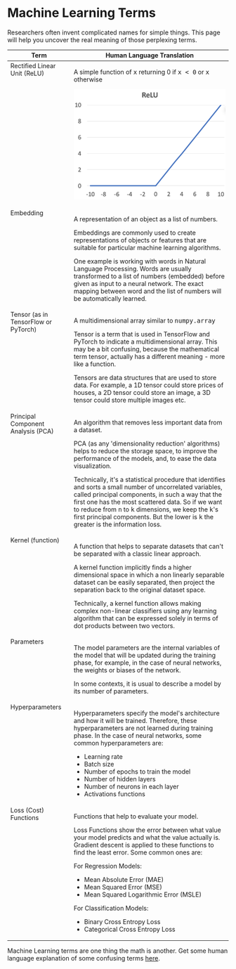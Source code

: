 # Machine Learning Terms

Researchers often invent complicated names for simple things. This page will help you uncover the real meaning of those perplexing terms.

<table>
<thead>
<tr>
<th>Term</th>
<th>Human Language Translation</th>
</tr>
</thead>
<tbody>
<tr>
<td valign="top">Rectified Linear Unit (ReLU)</td>
<td>
    <p>A simple function of <tt>x</tt> returning 0 if <tt>x < 0</tt> or <tt>x</tt> otherwise</p>
    <p><img width="400px" src="images/relu.png"></p>
</td>
</tr>
<tr>
<td valign="top">Embedding</td>
<td>
    <p>A representation of an object as a list of numbers.</p>
    <p>Embeddings are commonly used to create representations of objects or features that are suitable for particular machine learning algorithms.</p>
    <p>One example is working with words in Natural Language Processing. Words are usually transformed to a list of numbers (embedded) before given as input to a neural network. The exact mapping between word and the list of numbers will be automatically learned.</p>
</td>
</tr>
<tr>
<td valign="top">Tensor (as in TensorFlow or PyTorch)</td>
<td>
    <p>A multidimensional array similar to <tt>numpy.array</tt></p>
    <p>Tensor is a term that is used in TensorFlow and PyTorch to indicate a multidimensional array. This may be a bit confusing, because the mathematical term tensor, actually has a different meaning - more like a function.</p>
    <p>Tensors are data structures that are used to store data. For example, a 1D tensor could store prices of houses, a 2D tensor could store an image, a 3D tensor could store multiple images etc.</p>
</td>
</tr>
<tr>
<td valign="top">Principal Component Analysis (PCA)</td>
<td>
    <p>An algorithm that removes less important data from a dataset.</p>
    <p>PCA (as any 'dimensionality reduction' algorithms) helps to reduce the storage space, to improve the performance of the models, and, to ease the data visualization.</p>
    <p>Technically, it's a statistical procedure that identifies and sorts a small number of uncorrelated variables, called principal components, in such a way that the first one has the most scattered data. So if we want to reduce from <tt>n</tt> to <tt>k</tt> dimensions, we keep the <tt>k</tt>'s first principal components. But the lower is <tt>k</tt> the greater is the information loss.</p>
</td>
</tr>
<tr>
<td valign="top">Kernel (function)</td>
<td>
    <p>A function that helps to separate datasets that can't be separated with a classic linear approach.</p>
    <p>A kernel function implicitly finds a higher dimensional space in which a non linearly separable dataset can be easily separated, then project the separation back to the original dataset space.</p>
    <p>Technically, a kernel function allows making complex non-linear classifiers using any learning algorithm that can be expressed solely in terms of dot products between two vectors.</p>
</td>
</tr>
<tr>
<td valign="top">Parameters</td>
<td>
    <p>The model parameters are the internal variables of the model that will be updated during the training phase, for example, in the case of neural networks, the weights or biases of the network.</p>
    <p>In some contexts, it is usual to describe a model by its number of parameters.</p>
</td>
</tr>
<tr>
<td valign="top">Hyperparameters</td>
<td>
    <p>Hyperparameters specify the model's architecture and how it will be trained. Therefore, these hyperparameters are not learned during training phase. In the case of neural networks, some common hyperparameters are:</p>
    <ul>
        <li>Learning rate</li>
        <li>Batch size</li>
        <li>Number of epochs to train the model</li>
        <li>Number of hidden layers</li>
        <li>Number of neurons in each layer</li>
        <li>Activations functions</li>
    </ul>
</td>
</tr>
<tr>
<td valign="top">Loss (Cost) Functions</td>
<td>
    <p>Functions that help to evaluate your model.</p>
    <p>Loss Functions show the error between what value your model predicts and what the value actually is. Gradient descent is applied to these functions to find the least error. Some common ones are:</p>
    <p>For Regression Models:</p>
    <ul>
        <li>Mean Absolute Error (MAE)</li>
        <li>Mean Squared Error (MSE)</li>
        <li>Mean Squared Logarithmic Error (MSLE)</li>
    </ul>
    <p>For Classification Models:</p>
    <ul>
        <li>Binary Cross Entropy Loss</li>
        <li>Categorical Cross Entropy Loss</li>
    </ul>
</td>
</tr>
</tbody>
</table>

Machine Learning terms are one thing the math is another. Get some human language explanation of some confusing terms [here](math-terms.md).
